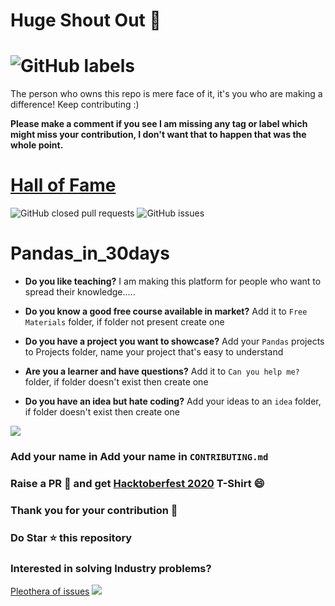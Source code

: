 # Huge Shout Out :clap:
# ![GitHub labels](https://img.shields.io/github/labels/achoudh5/Manipulating_Excel_Sheet/Hacktoberfest?style=for-the-badge)  
  The person who owns this repo is mere face of it, it's you who are making a difference! Keep contributing :)
  
  **Please make a comment if you see I am missing any tag or label which might miss your contribution, I don't want that to happen that was the whole point.**
# [Hall of Fame](https://github.com/achoudh5/Pandas_in_30days/blob/main/CONTRIBUTING.md)

![GitHub closed pull requests](https://img.shields.io/github/issues-pr-closed/achoudh5/Pandas_in_30days?color=florescent%20green) ![GitHub issues](https://img.shields.io/github/issues/achoudh5/Pandas_in_30days?color=red)
# Pandas_in_30days

- **Do you like teaching?** I am making this platform for people who want to spread their knowledge.....

- **Do you know a good free course available in market?** Add it to `Free Materials` folder, if folder not present create one

- **Do you have a project you want to showcase?** Add your `Pandas` projects to Projects folder, name your project that's easy to understand

- **Are you a learner and have questions?** Add it to `Can you help me?` folder, if folder doesn't exist then create one

- **Do you have an idea but hate coding?** Add your ideas to an `idea` folder, if folder doesn't exist then create one

![](https://media.giphy.com/media/qSxNuLJsb5NPq/giphy.gif)


### Add your name in Add your name in `CONTRIBUTING.md`
### Raise a PR :rocket: and get [Hacktoberfest 2020](https://hacktoberfest.digitalocean.com/) T-Shirt :smile: 
### Thank you for your contribution :clap:
### Do Star :star: this repository
### Interested in solving Industry problems?
[Pleothera of issues](https://github.com/achoudh5/Manipulating_Excel_Sheet)
![](https://media.giphy.com/media/USV0ym3bVWQJJmNu3N/giphy.gif)


